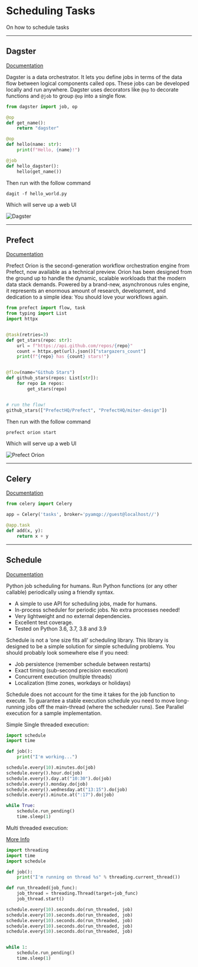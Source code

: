 # Scheduling Tasks

On how to schedule tasks 


___
## Dagster
[Documentation]("https://docs.dagster.io/getting-started")

Dagster is a data orchestrator. It lets you define jobs in terms of the data flow between logical components called ops. These jobs can be developed locally and run anywhere.
Dagster uses decorators like `@op` to decorate functions and `@job` to group `@op` into a single flow.


```python
from dagster import job, op

@op
def get_name():
    return "dagster"

@op
def hello(name: str):
    print(f"Hello, {name}!")

@job
def hello_dagster():
    hello(get_name())
```

Then run with the follow command
```commandline
dagit -f hello_world.py
```
Which will serve up a web UI

![Dagster](https://docs.dagster.io/_next/image?url=https%3A%2F%2Fdagster-docs-versioned-content.s3.us-west-1.amazonaws.com%2Fversioned_images%2F0.13.12%2Fgetting-started%2Fdagit-run.png&w=3840&q=75)


___
## Prefect
[Documentation]("https://orion-docs.prefect.io/")

Prefect Orion is the second-generation workflow orchestration engine from Prefect, now available as a technical preview.
Orion has been designed from the ground up to handle the dynamic, scalable workloads that the modern data stack demands. Powered by a brand-new, asynchronous rules engine, it represents an enormous amount of research, development, and dedication to a simple idea:
You should love your workflows again.

```python
from prefect import flow, task
from typing import List
import httpx


@task(retries=3)
def get_stars(repo: str):
    url = f"https://api.github.com/repos/{repo}"
    count = httpx.get(url).json()["stargazers_count"]
    print(f"{repo} has {count} stars!")


@flow(name="Github Stars")
def github_stars(repos: List[str]):
    for repo in repos:
        get_stars(repo)


# run the flow!
github_stars(["PrefectHQ/Prefect", "PrefectHQ/miter-design"])
```

Then run with the follow command
```commandline
prefect orion start
```
Which will serve up a web UI

![Prefect Orion](https://orion-docs.prefect.io/img/tutorials/hello-orion-dashboard.png)


---
## Celery
[Documentation](https://docs.celeryproject.org/en/latest/getting-started/first-steps-with-celery.html#application)


```python
from celery import Celery

app = Celery('tasks', broker='pyamqp://guest@localhost//')

@app.task
def add(x, y):
    return x + y
```

---
## Schedule
[Documentation](https://schedule.readthedocs.io/en/stable/)

Python job scheduling for humans. Run Python functions (or any other callable) periodically using a friendly syntax.

- A simple to use API for scheduling jobs, made for humans.
- In-process scheduler for periodic jobs. No extra processes needed!
- Very lightweight and no external dependencies.
- Excellent test coverage.
- Tested on Python 3.6, 3.7, 3.8 and 3.9

Schedule is not a ‘one size fits all’ scheduling library. This library is designed to be a simple solution for simple scheduling problems. You should probably look somewhere else if you need:

- Job persistence (remember schedule between restarts)
- Exact timing (sub-second precision execution)
- Concurrent execution (multiple threads)
- Localization (time zones, workdays or holidays)

Schedule does not account for the time it takes for the job function to execute. To guarantee a stable execution schedule you need to move long-running jobs off the main-thread (where the scheduler runs). See Parallel execution for a sample implementation.

Simple Single threaded execution:
```python
import schedule
import time

def job():
    print("I'm working...")

schedule.every(10).minutes.do(job)
schedule.every().hour.do(job)
schedule.every().day.at("10:30").do(job)
schedule.every().monday.do(job)
schedule.every().wednesday.at("13:15").do(job)
schedule.every().minute.at(":17").do(job)

while True:
    schedule.run_pending()
    time.sleep(1)
```

Multi threaded execution:

[More Info](https://schedule.readthedocs.io/en/stable/parallel-execution.html)

```python
import threading
import time
import schedule

def job():
    print("I'm running on thread %s" % threading.current_thread())

def run_threaded(job_func):
    job_thread = threading.Thread(target=job_func)
    job_thread.start()

schedule.every(10).seconds.do(run_threaded, job)
schedule.every(10).seconds.do(run_threaded, job)
schedule.every(10).seconds.do(run_threaded, job)
schedule.every(10).seconds.do(run_threaded, job)
schedule.every(10).seconds.do(run_threaded, job)


while 1:
    schedule.run_pending()
    time.sleep(1)
```